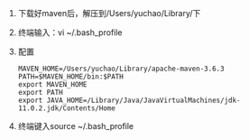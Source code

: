 1. 下载好maven后，解压到/Users/yuchao/Library/下

2. 终端输入：vi ~/.bash_profile

3. 配置

   ```
   MAVEN_HOME=/Users/yuchao/Library/apache-maven-3.6.3
   PATH=$MAVEN_HOME/bin:$PATH
   export MAVEN_HOME
   export PATH
   export JAVA_HOME=/Library/Java/JavaVirtualMachines/jdk-11.0.2.jdk/Contents/Home
   ```

4. 终端键入source ~/.bash_profile